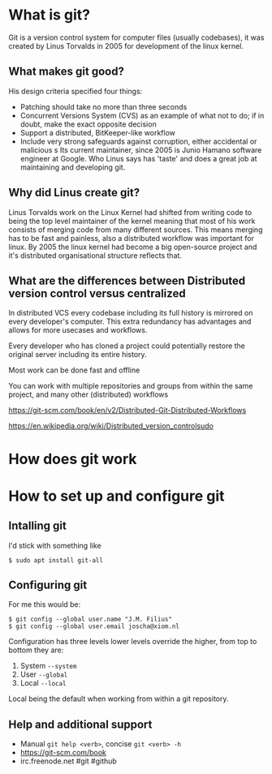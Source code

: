 # What is git?

Git is a version control system for computer files (usually codebases), it was created by Linus Torvalds in 2005 for development of the linux kernel.


## What makes git good?

His design criteria specified four things: 

* Patching should take no more than three seconds
* Concurrent Versions System (CVS) as an example of what not to do; if in doubt, make the exact opposite decision
* Support a distributed, BitKeeper-like workflow
* Include very strong safeguards against corruption, either accidental or malicious
s 
Its current maintainer, since 2005 is Junio Hamano software engineer at Google. Who Linus says has 'taste' and does a great job at maintaining and developing git.


## Why did Linus create git?

Linus Torvalds work on the Linux Kernel had shifted from writing code to being the top level maintainer of the kernel meaning
that most of his work consists of merging code from many different sources. This means merging has to be fast and painless,
also a distributed workflow was important for linux. By 2005 the linux kernel had become a big open-source project and it's
distributed organisational structure reflects that. 


## What are the differences between Distributed version control versus centralized

In distributed VCS every codebase including its full history is mirrored on every developer's computer.
This extra redundancy has advantages and allows for more usecases and workflows.

Every developer who has cloned a project could potentially restore the original server including its entire history. 

Most work can be done fast and offline

You can work with multiple repositories and groups from within the same project, and many other (distributed) workflows

https://git-scm.com/book/en/v2/Distributed-Git-Distributed-Workflows

https://en.wikipedia.org/wiki/Distributed_version_controlsudo


# How does git work


# How to set up and configure git

## Intalling git

I'd stick with something like

```
$ sudo apt install git-all
```

## Configuring git
For me this would be:


```
$ git config --global user.name "J.M. Filius"
$ git config --global user.email joscha@xiom.nl
```
Configuration has three levels lower levels override the higher, from top to bottom they are:

1. System `--system`
2. User `--global`
3. Local `--local`

Local being the default when working from within a git repository.

## Help and additional support

* Manual `git help <verb>`, concise `git <verb> -h`
* https://git-scm.com/book
* irc.freenode.net #git #github











